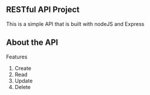 ## RESTful API Project

This is a simple API that is built with nodeJS and Express

## About the API

Features

1. Create
2. Read
3. Update
4. Delete
   